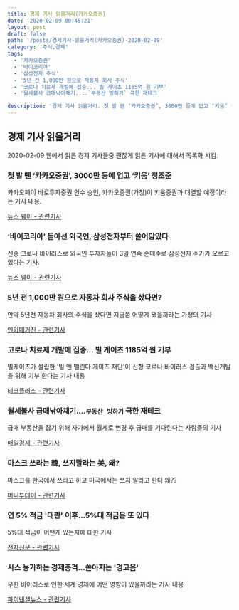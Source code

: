 ```yaml
---
title: 경제 기사 읽을거리(카카오증권)
date: '2020-02-09 00:45:21'
layout: post
draft: false
path: '/posts/경제기사-읽을거리(카카오증권)-2020-02-09'
category: '주식,경제'
tags:
  - '카카오증권'
  - '바이코리아'
  - '삼성전자 주식'
  - '5년 전 1,000만 원으로 자동차 회사 주식'
  - '코로나 치료제 개발에 집중... 빌 게이츠 1185억 원 기부'
  - '월세불사 급매낚아채기....`부동산 빙하기` 극한 재테크'

description: '경제 기사 읽을거리. 첫 발 뗀 ‘카카오증권’, 3000만 등에 업고 ‘키움’ 정조준', ‘바이코리아’ 돌아선 외국인, 삼성전자부터 쓸어담았다, 5년 전 1,000만 원으로 자동차 회사 주식을 샀다면?
---
```


## 경제 기사 읽을거리

2020-02-09 웹에서 읽은 경제 기사들중 괜찮게 읽은 기사에 대해서 목록화 시킴.

### 첫 발 뗀 ‘카카오증권’, 3000만 등에 업고 ‘키움’ 정조준

카카오페이 바로투자증권 인수 승인, 카카오증권(가칭)이 키움증권과 대결할 예정이라는 기사 내용.

[뉴스 웨이 - 관련기사](https://post.naver.com/viewer/postView.nhn?volumeNo=27431513&memberNo=28983946)

### ‘바이코리아’ 돌아선 외국인, 삼성전자부터 쓸어담았다

신종 코로나 바이러스로 외국인 투자자들이 3일 연속 순매수로 삼성전자 주가가 오르고 있다는 기사.

[뉴스 웨이 - 관련기사](https://post.naver.com/viewer/postView.nhn?volumeNo=27441390&memberNo=28983946)

### 5년 전 1,000만 원으로 자동차 회사 주식을 샀다면?

만약 5년전 자동차 회사의 주식을 샀다면 지금쯤 어떻게 됐을까라는 가정의 기사

[엔카매거진 - 관련기사](https://post.naver.com/viewer/postView.nhn?volumeNo=27430918)

### 코로나 치료제 개발에 집중... 빌 게이츠 1185억 원 기부

빌케이츠가 설립한 '빌 앤 멜린다 게이츠 재단'이 신형 코로나 바이러스 검출과 백신개발을 위해 기부 한다는 기사 내용

[테크플러스 - 관련기사](https://blog.naver.com/PostView.nhn?blogId=tech-plus&logNo=221798564483&navType=tl)

### 월세불사 급매낚아채기....`부동산 빙하기` 극한 재테크

급매 부동산을 잡기 위해 자가에서 월세로 변경 후 급매를 기다린다는 사람들의 기사

[매일경제 - 관련기사](https://www.mk.co.kr/news/realestate/view/2020/02/132603/)

### 마스크 쓰라는 韓, 쓰지말라는 美, 왜?

마스크를 한국에서 쓰라고 하고 미국에서는 쓰지 말라고 한다 왜??

[머니투데이 - 관련기사](https://news.mt.co.kr/mtview.php?no=2020020719065668581)

### 연 5% 적금 '대란' 이후…5%대 적금은 또 있다

5%대 적금이 어떤게 있는지에 대한 기사

[전자신문 - 관련기사](https://www.etnews.com/20200207000222)

### 사스 능가하는 경제충격...쏟아지는 '경고음'

우한 바이러스로 인한 세계 경제에 어떤 영향이 있을까라는 기사 내용

[파이낸셜뉴스 - 관련기사](https://www.etnews.com/20200207000222)
